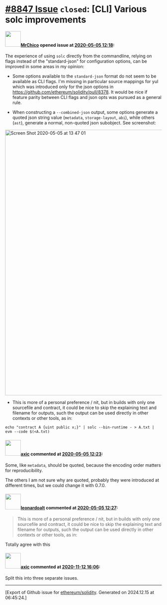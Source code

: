 # [\#8847 Issue](https://github.com/ethereum/solidity/issues/8847) `closed`: [CLI] Various solc improvements

#### <img src="https://avatars.githubusercontent.com/u/8930559?u=7f8a8e1e1710a04c8303093b928a943ae89464b2&v=4" width="50">[MrChico](https://github.com/MrChico) opened issue at [2020-05-05 12:18](https://github.com/ethereum/solidity/issues/8847):

The experience of using `solc` directly from the commandline, relying on flags instead of the "standard-json" for configuration options, can be improved in some areas in my opinion:

- Some options available to the `standard-json` format do not seem to be available as CLI flags. I'm missing in particular source mappings for yul which was introduced only for the json options in https://github.com/ethereum/solidity/pull/8378. It would be nice if feature parity between CLI flags and json opts was pursued as a general rule.

- When constructing a `--combined-json` output, some options generate a quoted json string value (`metadata`, `storage-layout`, `abi`), while others (`ast`), generate a normal, non-quoted json subobject. See screenshot:
<img width="854" alt="Screen Shot 2020-05-05 at 13 47 01" src="https://user-images.githubusercontent.com/8930559/81062826-fdc65300-8ed6-11ea-97b3-900024510687.png">

- This is more of a personal preference / nit, but in builds with only one sourcefile and contract, it could be nice to skip the explaining text and filename for outputs, such the output can be used directly in other contexts or other tools, as in:
```
echo "contract A {uint public x;}" | solc --bin-runtime - > A.txt | evm --code $(<A.txt)
```

#### <img src="https://avatars.githubusercontent.com/u/20340?v=4" width="50">[axic](https://github.com/axic) commented at [2020-05-05 12:23](https://github.com/ethereum/solidity/issues/8847#issuecomment-624023646):

Some, like `metadata`, should be quoted, because the encoding order matters for reproducibility.

The others I am not sure why are quoted, probably they were introduced at different times, but we could change it with 0.7.0.

#### <img src="https://avatars.githubusercontent.com/u/504195?u=ce2facd14af9fd474ebff49f0d44891f56f7500f&v=4" width="50">[leonardoalt](https://github.com/leonardoalt) commented at [2020-05-05 12:27](https://github.com/ethereum/solidity/issues/8847#issuecomment-624025194):

> This is more of a personal preference / nit, but in builds with only one sourcefile and contract, it could be nice to skip the explaining text and filename for outputs, such the output can be used directly in other contexts or other tools, as in:

Totally agree with this

#### <img src="https://avatars.githubusercontent.com/u/20340?v=4" width="50">[axic](https://github.com/axic) commented at [2020-11-12 16:06](https://github.com/ethereum/solidity/issues/8847#issuecomment-726173479):

Split this into three separate issues.


-------------------------------------------------------------------------------



[Export of Github issue for [ethereum/solidity](https://github.com/ethereum/solidity). Generated on 2024.12.15 at 06:45:24.]
